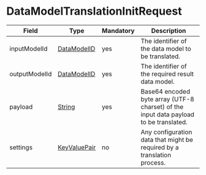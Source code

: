 # DataModelTranslationInitRequest

Field | Type | Mandatory | Description
--- | --- | --- | ---
inputModelId | [DataModelID](../primitives.md#datamodelid) | yes | The identifier of the data model to be translated.
outputModelId | [DataModelID](../primitives.md#datamodelid) | yes | The identifier of the required result data model.
payload | [String](../primitives.md#string) | yes | Base64 encoded byte array (UTF-8 charset) of the input data payload to be translated.
settings | [KeyValuePair](../primitives.md#keyvaluepair) | no | Any configuration data that might be required by a translation process.